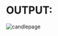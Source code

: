 # OUTPUT:

![candlepage](https://user-images.githubusercontent.com/77727169/135282863-e5bf6ad7-39ec-4140-a38f-82969d880028.png)


